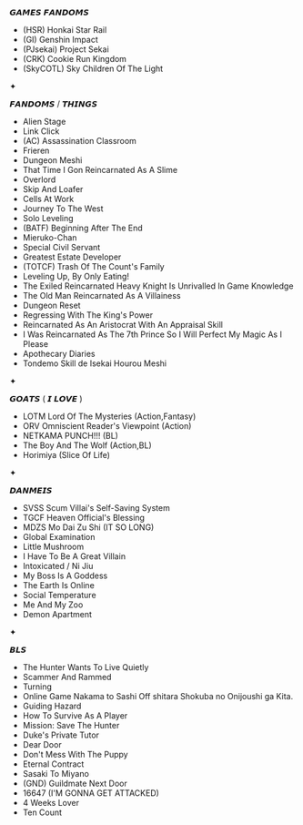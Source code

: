 𝙂𝘼𝙈𝙀𝙎 𝙁𝘼𝙉𝘿𝙊𝙈𝙎
- (HSR) Honkai Star Rail
- (GI) Genshin Impact 
- (PJsekai) Project Sekai
- (CRK) Cookie Run Kingdom
- (SkyCOTL) Sky Children Of The Light
   
✦
  
𝙁𝘼𝙉𝘿𝙊𝙈𝙎 / 𝙏𝙃𝙄𝙉𝙂𝙎
- Alien Stage
- Link Click
- (AC) Assassination Classroom
- Frieren
- Dungeon Meshi
- That Time I Gon Reincarnated As A Slime
- Overlord
- Skip And Loafer
- Cells At Work
- Journey To The West
- Solo Leveling
- (BATF) Beginning After The End
- Mieruko-Chan
- Special Civil Servant
- Greatest Estate Developer
- (TOTCF) Trash Of The Count's Family
- Leveling Up, By Only Eating!
- The Exiled Reincarnated Heavy Knight Is Unrivalled In Game Knowledge
- The Old Man Reincarnated As A Villainess
- Dungeon Reset
- Regressing With The King's Power
- Reincarnated As An Aristocrat With An Appraisal Skill
- I Was Reincarnated As The 7th Prince So I Will Perfect My Magic As I Please
- Apothecary Diaries
- Tondemo Skill de Isekai Hourou Meshi
   
✦
  
𝙂𝙊𝘼𝙏𝙎 ( 𝙄 𝙇𝙊𝙑𝙀 )
- LOTM Lord Of The Mysteries (Action,Fantasy)
- ORV Omniscient Reader's Viewpoint (Action)
- NETKAMA PUNCH!!! (BL)
- The Boy And The Wolf (Action,BL)
- Horimiya (Slice Of Life)
 
✦
  
𝘿𝘼𝙉𝙈𝙀𝙄𝙎
- SVSS Scum Villai's Self-Saving System
- TGCF Heaven Official's Blessing
- MDZS Mo Dai Zu Shi (IT SO LONG)
- Global Examination
- Little Mushroom
- I Have To Be A Great Villain
- Intoxicated / Ni Jiu
- My Boss Is A Goddess
- The Earth Is Online
- Social Temperature
- Me And My Zoo
- Demon Apartment
 
✦
 
𝘽𝙇𝙎
- The Hunter Wants To Live Quietly
- Scammer And Rammed
- Turning
- Online Game Nakama to Sashi Off shitara Shokuba no Onijoushi ga Kita.
- Guiding Hazard
- How To Survive As A Player
- Mission: Save The Hunter
- Duke's Private Tutor
- Dear Door
- Don't Mess With The Puppy
- Eternal Contract
- Sasaki To Miyano
- (GND) Guildmate Next Door
- 16647 (I'M GONNA GET ATTACKED)
- 4 Weeks Lover
- Ten Count
